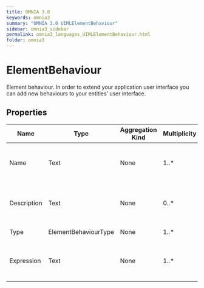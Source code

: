 ```yaml
---
title: OMNIA 3.0
keywords: omnia3
summary: "OMNIA 3.0 UIMLElementBehaviour"
sidebar: omnia3_sidebar
permalink: omnia3_languages_UIMLElementBehaviour.html
folder: omnia3
---
```


# ElementBehaviour
Element behaviour. In order to extend your application user interface you can add new behaviours to your entities’ user interface.
## Properties
Name | Type | Aggregation Kind | Multiplicity | Description
--------- | --------- | --------- | --------- | ---------
Name | Text | None | 1..* | The name of the entity (unique identifier).
Description | Text | None | 0..* | The textual explanation of the entities’ purpose.
Type | ElementBehaviourType | None | 1..* | Type of behaviour.
Expression | Text | None | 1..* | Behaviour expression related to the Element.

